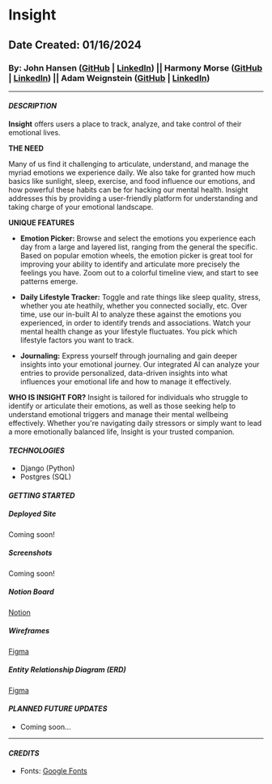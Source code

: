 # Insight
## Date Created: 01/16/2024
### By: **John Hansen ([GitHub](https://github.com/johnhansengit) | [LinkedIn](https://www.linkedin.com/in/jhansen-software-engineer/)) || Harmony Morse ([GitHub](https://github.com/harmonymorse) | [LinkedIn](https://www.linkedin.com/in/harmonymorse/)) || Adam Weignstein ([GitHub](https://github.com/adamrweinstein) | [LinkedIn](https://www.linkedin.com/in/adam-rick-weinstein/))**

<hr>

#### **_DESCRIPTION_**

**Insight** offers users a place to track, analyze, and take control of their emotional lives.

**THE NEED**

Many of us find it challenging to articulate, understand, and manage the myriad emotions we experience daily. We also take for granted how much basics like sunlight, sleep, exercise, and food influence our emotions, and how powerful these habits can be for hacking our mental health. Insight addresses this by providing a user-friendly platform for understanding and taking charge of your emotional landscape.

**UNIQUE FEATURES**
- **Emotion Picker:** Browse and select the emotions you experience each day from a large and layered list, ranging from the general the specific. Based on popular emotion wheels, the emotion picker is great tool for improving your ability to identify and articulate more precisely the feelings you have. Zoom out to a colorful timeline view, and start to see patterns emerge.

- **Daily Lifestyle Tracker:** Toggle and rate things like sleep quality, stress, whether you ate heathily, whether you connected socially, etc. Over time, use our in-built AI to analyze these against the emotions you experienced, in order to identify trends and associations. Watch your mental health change as your lifestyle fluctuates. You pick which lifestyle factors you want to track.

- **Journaling:** Express yourself through journaling and gain deeper insights into your emotional journey. Our integrated AI can analyze your entries to provide personalized, data-driven insights into what influences your emotional life and how to manage it effectively.

**WHO IS INSIGHT FOR?**
Insight is tailored for individuals who struggle to identify or articulate their emotions, as well as those seeking help to understand emotional triggers and manage their mental wellbeing effectively. Whether you're navigating daily stressors or simply want to lead a more emotionally balanced life, Insight is your trusted companion.


#### **_TECHNOLOGIES_**

- Django (Python)
- Postgres (SQL)

#### **_GETTING STARTED_**

##### **_Deployed Site_**

Coming soon!

##### **_Screenshots_**

Coming soon!

##### **_Notion Board_**

[Notion](https://www.notion.so/Project-3-5c627112fd7e4c049feb16c0d961707c?pvs=4)

##### **_Wireframes_**

[Figma](https://www.figma.com/file/EDx0qSNxwl7dKnKXBPoGeQ/Wireframe?type=design&node-id=0%3A1&mode=design&t=oCG4M36QSdpOUnZg-1)

##### **_Entity Relationship Diagram (ERD)_**

[Figma](https://www.figma.com/file/l6hITaaXb3zi5OUyQXiZal/ERD?type=whiteboard&node-id=0%3A1&t=nP0dQ2OxCwOnZ0fo-1)

#### **_PLANNED FUTURE UPDATES_**

- Coming soon...

<hr>

#### **_CREDITS_**
- Fonts: [Google Fonts](fonts.google.com)